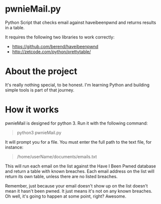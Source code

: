 # pwnieMail.py
Python Script that checks email against haveibeenpwnd and returns results in a table.

It requires the following two libraries to work correctly:
 - https://github.com/berend/haveibeenpwnd
 - http://zetcode.com/python/prettytable/

# About the project
It's really nothing special, to be honest. I'm learning Python and building simple tools is part of that journey.


# How it works
pwnieMail is designed for python 3.
Run it with the following command:
> python3 pwnieMail.py

It will prompt you for a file. You must enter the full path to the text file, for instance:
> /home/userName/documents/emails.txt

This will run each email on the list against the Have I Been Pwned database and return a table with known breaches. Each email address on the list will return its own table, unless there are no listed breaches.

Remember, just because your email doesn't show up on the list doesn't mean it hasn't been pwned. It just means it's not on any known breaches. Oh well, it's going to happen at some point, right? Awesome.
